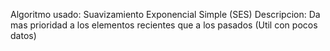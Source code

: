 Algoritmo usado: Suavizamiento Exponencial Simple (SES)
Descripcion: Da mas prioridad a los elementos recientes que a los pasados (Util con pocos datos)